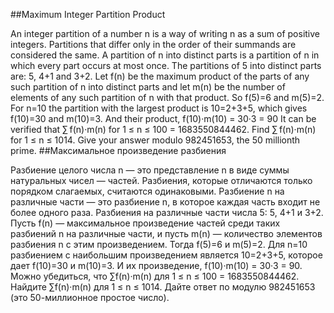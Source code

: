 ##Maximum Integer Partition Product

An integer partition of a number n is a way of writing n as a sum of positive integers.
Partitions that differ only in the order of their summands are considered the same.
A partition of n into distinct parts is a partition of n in which every part occurs at most once.
The partitions of 5 into distinct parts are:
5, 4+1 and 3+2.
Let f(n) be the maximum product of the parts of any such partition of n into distinct parts and let m(n) be the number of elements of any such partition of n with that product.
So f(5)=6 and m(5)=2.
For n=10 the partition with the largest product is 10=2+3+5, which gives f(10)=30 and m(10)=3.
And their product, f(10)·m(10) = 30·3 = 90
It can be verified that
∑ f(n)·m(n) for 1 ≤ n ≤ 100 = 1683550844462.
Find ∑ f(n)·m(n) for 1 ≤ n ≤ 1014.
Give your answer modulo 982451653, the 50 millionth prime.
##Максимальное произведение разбиения

Разбиение целого числа n — это представление n в виде суммы натуральных чисел — частей.
Разбиения, которые отличаются только порядком слагаемых, считаются одинаковыми.
Разбиение n на различные части — это разбиение n, в которое каждая часть входит не более одного раза.
Разбиения на различные части числа 5:
5, 4+1 и 3+2.
Пусть f(n) — максимальное произведение частей среди таких разбиений n на различные части, и пусть m(n) — количество элементов разбиения n с этим произведением.
Тогда f(5)=6 и m(5)=2.
Для n=10 разбиением с наибольшим произведением является 10=2+3+5, которое дает f(10)=30 и m(10)=3.
И их произведение, f(10)·m(10) = 30·3 = 90.
Можно убедиться, что
∑f(n)·m(n) для 1 ≤ n ≤ 100 = 1683550844462.
Найдите ∑f(n)·m(n) для 1 ≤ n ≤ 1014.
Дайте ответ по модулю 982451653 (это 50-миллионное простое число).
